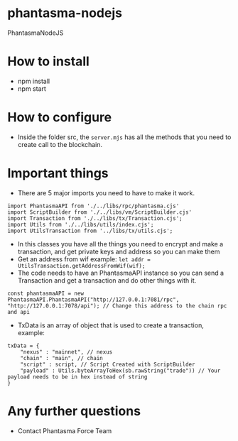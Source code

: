 # phantasma-nodejs
PhantasmaNodeJS

# How to install
- npm install
- npm start

# How to configure
- Inside the folder src, the `server.mjs` has all the methods that you need to create call to the blockchain.

# Important things
- There are 5 major imports you need to have to make it work.
```
import PhantasmaAPI from './../libs/rpc/phantasma.cjs'
import ScriptBuilder from './../libs/vm/ScriptBuilder.cjs'
import Transaction from './../libs/tx/Transaction.cjs';
import Utils from './../libs/utils/index.cjs';
import UtilsTransaction from '../libs/tx/utils.cjs';
``` 
- In this classes you have all the things you need to encrypt and make a transaction, and get private keys and address so you can make them
- Get an address from wif example: ```let addr = UtilsTransaction.getAddressFromWif(wif);```
- The code needs to have an PhantasmaAPI instance so you can send a Transaction and get a transaction and do other things with it.
```
const phantasmaAPI = new PhantasmaAPI.PhantasmaAPI("http://127.0.0.1:7081/rpc", "http://127.0.0.1:7078/api"); // Change this address to the chain rpc and api
```
- TxData is an array of object that is used to create a transaction, example:
```
txData = {
    "nexus" : "mainnet", // nexus
    "chain" : "main", // chain 
    "script" : script, // Script Created with ScriptBuilder 
    "payload" : Utils.byteArrayToHex(sb.rawString("trade")) // Your payload needs to be in hex instead of string
}
```

# Any further questions
- Contact Phantasma Force Team